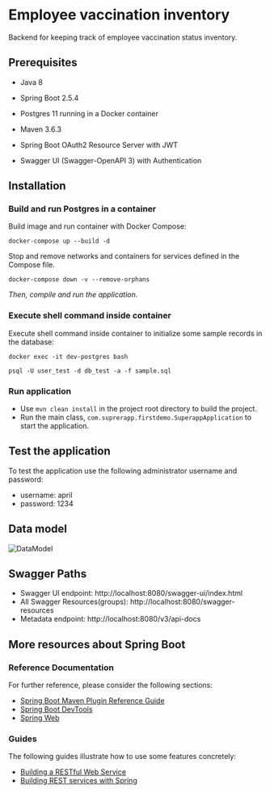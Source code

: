 # Employee vaccination inventory

Backend for keeping track of employee vaccination status inventory.

## Prerequisites

- Java 8
- Spring Boot 2.5.4
- Postgres 11 running in a Docker container
- Maven 3.6.3


- Spring Boot OAuth2 Resource Server with JWT
- Swagger UI (Swagger-OpenAPI 3) with Authentication

## Installation

### Build and run Postgres in a container

Build image and run container with Docker Compose:

`docker-compose up --build -d`

Stop and remove networks and containers for services defined in the Compose file.

`docker-compose down -v --remove-orphans`

*Then, compile and run the application.*

### Execute shell command inside container

Execute shell command inside container to initialize some sample records in the database:

`docker exec -it dev-postgres bash`

`psql -U user_test -d db_test -a -f sample.sql`

### Run application

- Use `mvn clean install` in the project root directory to build the project.
- Run the main class, `com.suprerapp.firstdemo.SuperappApplication` to start the application.

## Test the application

To test the application use the following administrator username and password:

- username: april
- password: 1234

## Data model

![DataModel](https://i.postimg.cc/23Nz386M/Data-model.jpg)

## Swagger Paths

- Swagger UI endpoint: http://localhost:8080/swagger-ui/index.html
- All Swagger Resources(groups): http://localhost:8080/swagger-resources
- Metadata endpoint: http://localhost:8080/v3/api-docs



## More resources about Spring Boot

### Reference Documentation

For further reference, please consider the following sections:

* [Spring Boot Maven Plugin Reference Guide](https://docs.spring.io/spring-boot/docs/2.5.4/maven-plugin/reference/html/)
* [Spring Boot DevTools](https://docs.spring.io/spring-boot/docs/2.5.4/reference/htmlsingle/#using-boot-devtools)
* [Spring Web](https://docs.spring.io/spring-boot/docs/2.5.4/reference/htmlsingle/#boot-features-developing-web-applications)

### Guides

The following guides illustrate how to use some features concretely:

* [Building a RESTful Web Service](https://spring.io/guides/gs/rest-service/)
* [Building REST services with Spring](https://spring.io/guides/tutorials/bookmarks/)
